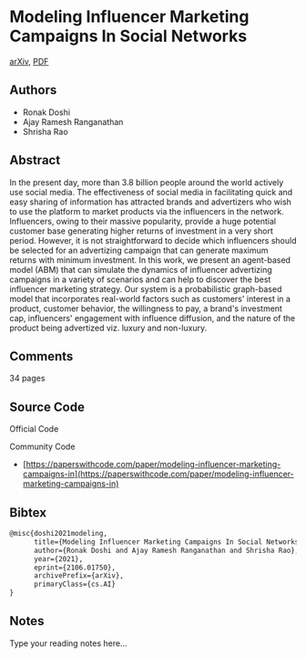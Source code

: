 
# Modeling Influencer Marketing Campaigns In Social Networks

[arXiv](https://arxiv.org/abs/2106.01750), [PDF](https://arxiv.org/pdf/2106.01750.pdf)

## Authors

- Ronak Doshi
- Ajay Ramesh Ranganathan
- Shrisha Rao

## Abstract

In the present day, more than 3.8 billion people around the world actively use social media. The effectiveness of social media in facilitating quick and easy sharing of information has attracted brands and advertizers who wish to use the platform to market products via the influencers in the network. Influencers, owing to their massive popularity, provide a huge potential customer base generating higher returns of investment in a very short period. However, it is not straightforward to decide which influencers should be selected for an advertizing campaign that can generate maximum returns with minimum investment. In this work, we present an agent-based model (ABM) that can simulate the dynamics of influencer advertizing campaigns in a variety of scenarios and can help to discover the best influencer marketing strategy. Our system is a probabilistic graph-based model that incorporates real-world factors such as customers' interest in a product, customer behavior, the willingness to pay, a brand's investment cap, influencers' engagement with influence diffusion, and the nature of the product being advertized viz. luxury and non-luxury.

## Comments

34 pages

## Source Code

Official Code



Community Code

- [https://paperswithcode.com/paper/modeling-influencer-marketing-campaigns-in](https://paperswithcode.com/paper/modeling-influencer-marketing-campaigns-in)

## Bibtex

```tex
@misc{doshi2021modeling,
      title={Modeling Influencer Marketing Campaigns In Social Networks}, 
      author={Ronak Doshi and Ajay Ramesh Ranganathan and Shrisha Rao},
      year={2021},
      eprint={2106.01750},
      archivePrefix={arXiv},
      primaryClass={cs.AI}
}
```

## Notes

Type your reading notes here...

